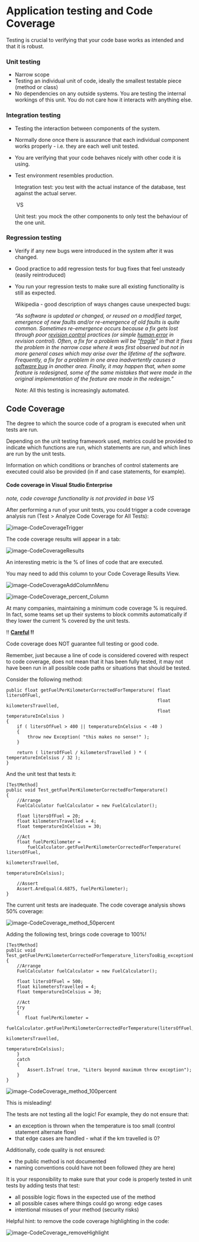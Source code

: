 # Application testing and Code Coverage

Testing is crucial to verifying that your code base works as intended and that it is robust. 

### Unit testing

* Narrow scope
* Testing an individual unit of code, ideally the smallest testable piece (method or class)
* No dependencies on any outside systems. You are testing the internal workings of this unit. You do not care how it interacts with anything else.



### Integration testing

- Testing the interaction between components of the system.

- Normally done once there is assurance that each individual component works properly - i.e. they are each well unit tested.

- You are verifying that your code behaves nicely with other code it is using.

- Test environment resembles production.	

  

  Integration test: you test with the actual instance of the database, test against the actual server. 

  ​                                                                     VS	

  Unit test: you mock the other components to only test the behaviour of the one unit.



### Regression testing

- Verify if any new bugs were introduced in the system after it was changed. 

- Good practice to add regression tests for bug fixes that feel unsteady (easily reintroduced)

- You run your regression tests to make sure all existing functionality is still as expected.

  

  Wikipedia - good description of ways changes cause unexpected bugs:

  *“As software is updated or changed, or reused on a modified target, emergence of new faults and/or re-emergence of old faults is quite common. Sometimes re-emergence occurs because a fix gets lost through poor [revision control](https://en.wikipedia.org/wiki/Revision_control) practices (or simple [human error](https://en.wikipedia.org/wiki/Human_error) in revision control). Often, a fix for a problem will be "[fragile](https://en.wikipedia.org/wiki/Software_brittleness)" in that it fixes the problem in the narrow case where it was first observed but not in more general cases which may arise over the lifetime of the software. Frequently, a fix for a problem in one area inadvertently causes a [software bug](https://en.wikipedia.org/wiki/Software_bug) in another area. Finally, it may happen that, when some feature is redesigned, some of the same mistakes that were made in the original implementation of the feature are made in the redesign.”*

  Note: All this testing is increasingly automated. 



## Code Coverage

The degree to which the source code of a program is executed when unit tests are run.

Depending on the unit testing framework used, metrics could be provided to indicate which functions are run, which statements are run, and which lines are run by the unit tests. 

Information on which conditions or branches of control statements are executed could also be provided (in if and case statements, for example).



#### Code coverage in Visual Studio Enterprise 

*note, code coverage functionality is not provided in base VS*

After performing a run of your unit tests, you could trigger a code coverage analysis run (Test > Analyze Code Coverage for All Tests):

![image-CodeCoverageTrigger](./Images/CodeCoverageTrigger.JPG)





The code coverage results will appear in a tab:

![image-CodeCoverageResults](./Images/CodeCoverageResults.JPG)



An interesting metric is the % of lines of code that are executed. 

You may need to add this column to your Code Coverage Results View.

![image-CodeCoverageAddColumnMenu](./Images/CodeCoverageAddColumnMenu.JPG)



![image-CodeCoverage_percent_Column](./Images/CodeCoverage_percent_Column.JPG)



At many companies, maintaining a minimum code coverage % is required. In fact, some teams set up their systems to block commits automatically if they lower the current % covered by the unit tests. 



!! **<u>Careful</u> !!**

Code coverage does NOT guarantee full testing or good code.

Remember, just because a line of code is considered covered with respect to code coverage, does not mean that it has been fully tested, it may not have been run in all possible code paths or situations that should be tested.



Consider the following method: 

    public float getFuelPerKilometerCorrectedForTemperature( float litersOfFuel, 
                                                             float kilometersTravelled, 
                                                             float temperatureInCelsius )
    {
        if ( litersOfFuel > 400 || temperatureInCelsius < -40 )
        {
            throw new Exception( "this makes no sense!" );
        }
    
        return ( litersOfFuel / kilometersTravelled ) * ( temperatureInCelsius / 32 );
    }

And the unit test that tests it:

    [TestMethod]
    public void Test_getFuelPerKilometerCorrectedForTemperature()
    {
    	//Arrange
    	FuelCalculator fuelCalculator = new FuelCalculator();
    
        float litersOfFuel = 20;
        float kilometersTravelled = 4;
        float temperatureInCelsius = 30;
    
        //Act
        float fuelPerKilometer =         	
        	fuelCalculator.getFuelPerKilometerCorrectedForTemperature( litersOfFuel,
        															   kilometersTravelled,
                                                                       temperatureInCelsius);
    
        //Assert
        Assert.AreEqual(4.6875, fuelPerKilometer);
    }

The current unit tests are inadequate. The code coverage analysis shows 50% coverage:

![image-CodeCoverage_method_50percent](./Images/CodeCoverage_method_50percent.JPG)



Adding the following test, brings code coverage to 100%!

    [TestMethod]
    public void Test_getFuelPerKilometerCorrectedForTemperature_litersTooBig_exceptionExpected()
    {
        //Arrange
        FuelCalculator fuelCalculator = new FuelCalculator();
    
        float litersOfFuel = 500;
        float kilometersTravelled = 4;
        float temperatureInCelsius = 30;
    
        //Act
        try
        {
           float fuelPerKilometer = 	
               fuelCalculator.getFuelPerKilometerCorrectedForTemperature(litersOfFuel,
                                                                         kilometersTravelled,
                                                                         temperatureInCelsius);
        }
        catch
        {
        	Assert.IsTrue( true, "Liters beyond maximum threw exception");
        }
    }



![image-CodeCoverage_method_100percent](./Images/CodeCoverage_method_100percent.JPG)





This is misleading!

The tests are not testing all the logic! For example, they do not ensure that:

- an exception is thrown when the temperature is too small (control statement alternate flow)
- that edge cases are handled - what if the km travelled is 0?

Additionally, code quality is not ensured:

- the public method is not documented
- naming conventions could have not been followed (they are here)



It is your responsibility to make sure that your code is properly tested in unit tests by adding tests that test:

- all possible logic flows in the expected use of the method
- all possible cases where things could go wrong: edge cases
- intentional misuses of your method (security risks)




Helpful hint: to remove the code coverage highlighting in the code:

![image-CodeCoverage_removeHighlight](./Images/CodeCoverage_removeHighlight.JPG)
